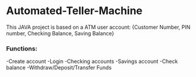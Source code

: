 # Automated-Teller-Machine

This JAVA project is based on a ATM 
user account: {Customer Number, PIN number, Checking Balance, Saving Balance}
### Functions:
-Create account
-Login
-Checking accounts
-Savings account
-Check balance
-Withdraw/Deposit/Transfer Funds


